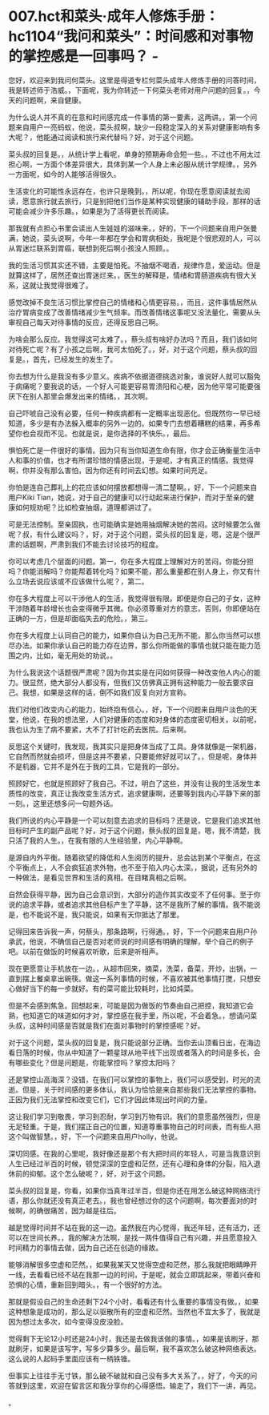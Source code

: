 # 007.hct和菜头·成年人修炼手册：hc1104“我问和菜头”：时间感和对事物的掌控感是一回事吗？ -

您好，欢迎来到我问何菜头。这里是得道专栏何菜头成年人修炼手册的问答时间，我是转述师于浩威。，下面呢，我为你转述一下何菜头老师对用户问题的回复。，今天的问题啊，来自健康。

为什么说人并不真的在意和时间感完成一件事情的第一要素，这两讲。，第一个问题来自用户一亮蚂蚁，他说，菜头叔啊，缺少一段稳定深入的关系对健康影响有多大呢？，他能通过阅读和旅行来代替吗？好，对于这个问题。

菜头叔的回复是。，从统计学上看呢，单身的预期寿命会短一些。，不过也不用太过担心啊，一方面个体差异很大，具体到某一个人身上未必服从统计学规律。，另外一方面呢，如今的人能够活得很久。

生活变化的可能性永远存在，也许只是晚到。，所以呢，你现在愿意阅读就去阅读，愿意旅行就去旅行，只是别把他们当作是某种实现健康的辅助手段，那样的话可能会减少许多乐趣。，如果是为了活得更长而阅读。

那我就有点担心书里会读出人生娃娃的滋味来。，好的，下一个问题来自用户张曼满，她说，菜头说啊，今年一年都在学会和胃病相处，我呢是个很悲观的人，可以从胃迷烂联系到胃癌，联想到死后啊小孩没人照顾。。

我的生活习惯其实还不错，主要是怕死。不抽烟不喝酒，规律作息，爱运动。但是就算这样了，居然还查出胃迷烂来。，医生的解释是，情绪和胃肠道疾病有很大关系，这就让我觉得很难了。

感觉改掉不良生活习惯比掌控自己的情绪和心情更容易。，而且，这件事情居然从治疗胃病变成了改善情绪减少生气频率。而改善情绪这事呢又没法量化，需要从头审视自己每天对待事情的反应，还得反思自己啊。

为啥会那么反应。我觉得这可太难了。，蔡头叔有啥好办法吗？而且，我们该如何对待死亡呢？有了小孩之后啊，我可太怕死了。，好，对于这个问题，蔡头叔的回复是。，首先，已经发生的发生了。

你去想为什么是我没有多少意义。疾病不依据道德挑选对象，谁说好人就可以豁免于病痛呢？要我说的话，一个好人可能更容易胃溃阳和心梗，因为他平常可能要强厌下在别人那里会爆发出来的情绪。，其次啊。

自己吓唬自己没有必要，任何一种疾病都有一定概率出现恶化。但既然你一早已经知道，多少是有办法躲入概率的另外一边的。如果专门去想着糟糕的结果，再多希望你也会视而不见。也就是说，是你选择的不快乐。，最后。

惧怕死亡是一件很好的事情。因为只有当你知道生命有限，你才会正确衡量生活中人和事的价值，也才有所谓珍惜的情感出现，于是呢，才有真正的情感。我觉得啊，你并没有那么害怕，因为你还有时间去幻想。如果时间充足。

你怕是连自己葬礼上的花应该如何摆放都想得一清二楚啊。，好，下一个问题来自用户Kiki Tian，她说，对于自己的健康可以行动起来进行保护，而对于至亲的健康如何规劝呢？比如检查抽烟，道理都讲过了。

可是无法控制。至亲固执，也可能确实是她用抽烟解决她的苦闷。这时候要怎么做呢？叔，有什么建议吗？，好，对于这个问题，菜头叔的回复是，嗯，这是个很严肃的话题啊，严肃到我们不能去讨论技巧的程度。

你可以考虑几个层面的问题。第一，你在多大程度上理解对方的苦闷，你能分担吗？你能消解吗？你能帮着转化吗？如果不能，那么重量都在别人身上，你又有什么立场去说应该或不应该做什么呢？，第二。

你在多大程度上可以干涉他人的生活，我觉得很有限。即便是你自己的子女，这种干涉随着年龄增长也会变得微乎其微。你必须尊重对方的意志，否则，你即便站在正确的一方，但是却面临失去的危险。，第三。

你在多大程度上认同自己的能力，如果你自认为自己无所不能，那么你当然可以想尽办法。如果你承认自己的能力存在边界，那么你所能做的事情也就只能在能力范围之内，比如，毫无用处的劝说。。

为什么我说这个话题很严肃呢？因为你其实是在问如何获得一种改变他人内心的能力。很显然，绝大部分人都没有，但我们又仿佛真正拥有这种能力一般去要求自己。我想，如果是这样的话，倒不如我们反复向对方宣称。

我们对他们改变内心的能力，始终抱有信心。，好，下一个问题来自用户淡色的天堂，他说，在我的想法里，人们对健康的态度和对身体的态度密切相关。以前呢，我也认为生了病不要紧，大不了打针吃药去医院。后来啊。

反思这个关键时，我发现，我其实只是把身体当成了工具。身体就像是一架机器，它自然而然就会损坏，但是这并不要紧，只要能修好就可以了。，但是呢，身体并不是机器，它并不是外在于我的工具，它是我的一部分。

照顾好它，也就是照顾好了我自己。不过，明白了这些，并没有让我的生活发生本质性的改变，真正让我改变生活方式，追求健康啊，还要等到我内心平静下来的那一刻。，这里还想多问一句题外话。

我们所说的内心平静是一个可以刻意去追求的目标吗？还是说，它是我们追求其他目标时产生的副产品呢？好，对于这个问题，蔡头叔的回复是，嗯，我不清楚，我只活了我的人生。，在我有限的人生经验里，内心平静啊。

是源自内外平衡。随着欲望的降低和人生阅历的提升，总会达到某个平衡点，在这个平衡点上，人不会疯狂追求外物，也不至于陷入内心太深。，据说，还有另外的一种做法，是看见世界和生活的真相。在目睹真相之后啊。

自然会获得平静，因为自己会意识到，大部分的造作其实改变不了任何事。至于你说的追求平静，或者追求其他目标产生了平静，这不是我所了解的事情。我不能说是，也不能说不是，我只能说，如果有天你抵达了那里。

记得回来告诉我一声，何蔡头，那条路啊，行得通。，好，下一个问题来自用户孙承武，他说，不确信自己是否对老师说的时间感有明确的理解，举个自己的例子吧。以前在做饭的时候喜欢听歌，后来是听相声。

现在更愿意让手机放在一边。，从超市回来，摘菜，洗菜，备菜，开炒，出锅，一直到摆上餐桌拿出碗筷。做这一系列事情的时候，不喜欢被其他事情打搅，只想安心做好当下的每一步就好。有的菜可能比较耗时，比如炖菜。

但是不会感到焦急。回想起来，可能是因为做饭的节奏由自己把控，我知道它会熟，也知道它的味道如何才对，掌控感在我手里，所以呢，不会着急。，想请问菜头叔，这种时间感是否就是我们在面对事物时的掌控感呢？好。

对于这个问题，菜头叔的回复是，我只能说部分正确。当你去山顶看日出，在海边看日落的时候，你从中知道了一颗星球从地平线下出现或者落入的时间是多长，会有哪些变化？但是问题是，你能掌控吗？掌控太阳吗？

还是掌控山高海深？没错，在我们可以掌控的事物上，我们可以感受到，时光的流逝。但是，关于时间感的更多体认，我认为恰恰是来自那些我们无法掌控的事物。正因为我们无法掌控和改变它们，它们才因此体现出时间的力量。

这让我们学习到敬畏，学习到忍耐，学习到万物有识。我们的意愿虽然强烈，但是无足轻重。于是，我们摆正自己的位置，知道尊重事物自己的时间表，而有些人把这个叫做智慧。，好，下一个问题来自用户holly，他说。

深切同感。在我的心里呢，我好像还是那个有大把时间的年轻人，可是当我意识到人生已经过半百的时候，顿觉深深的空虚和茫然，还有心理和身体的分裂，陷入退休前的抑郁。这个怎么破呢？，好，对于这个问题。

菜头叔的回复是，你看，如果你当真年过半百，但是你还在用怎么破这种网络流行语，那么你就还没有真正老去。，我也曾经想过你的这个问题啊，每次要面对的时候啊，的确很痛苦，因为越是往后。

越是觉得时间并不站在我的这一边。虽然我在内心觉得，我还年轻，还有活力，还可以在世间长养。，我的解决方法啊，是找一两件值得自己有兴趣，并且愿意投入时间精力的事情去做，因为自己还在创造的缘故。

能够消解很多空虚和茫然。，如果我某天又觉得空虚和茫然，那么我就把眼睛睁开一线，去看看已经不站在我那一边的时间，于是呢，就会立即跳起来，带着兴奋和恐惧的心情，重新回到暗头。，有一个很好的方法。

那就是假设自己的生命还剩下24个小时，看看还有什么重要的事情没有做。，如果这种想象是成功的，那么足以驱散所有的空虚和茫然。当然也不宜太多了，我就是因为想过太多次，如今变得没皮没脸。

觉得剩下无论12小时还是24小时，我还是去做我该做的事情。，如果是该刷牙，那就刷牙，如果是该写字，写多少算多少。最后啊，我不喜欢怎么破这种网络表达。这么说的人起码手里面应该有一柄铁锥。

但事实上往往手无寸铁，那么破不破就和自己没有多大关系了。，好了，今天的问答就到这里，欢迎在留言区和我分享你的心得感悟。输走了，我们下一讲，再见。

。
